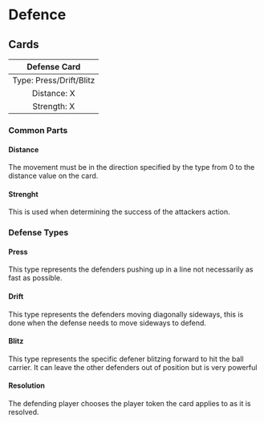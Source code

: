 # Defence

## Cards

| Defense Card   |
| :-------------: |
| Type: Press/Drift/Blitz | 
| Distance: X     |
| Strength: X     |

### Common Parts

#### Distance
The movement must be in the direction specified by the type from 0 to the distance value on the card.

#### Strenght
This is used when determining the success of the attackers action.

### Defense Types

#### Press
This type represents the defenders pushing up in a line not necessarily as fast as possible. 

#### Drift
This type represents the defenders moving diagonally sideways, this is done when the defense needs to move sideways to defend. 

#### Blitz
This type represents the specific defener blitzing forward to hit the ball carrier. It can leave the other defenders out of position but is very powerful

#### Resolution
The defending player chooses the player token the card applies to as it is resolved.
